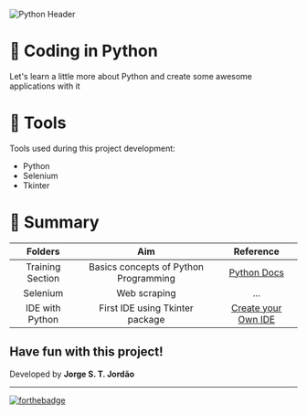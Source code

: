 ![Python Header](https://4.bp.blogspot.com/-8dK0zJ_WpJ0/VtYz5OdXp7I/AAAAAAAAQes/LCcyUzRhCfQ/s1600/banner.jpg)

# 🤖 Coding in Python

Let's learn a little more about Python and create some awesome applications with it

# 📌 Tools

Tools used during this project development: 

- Python
- Selenium
- Tkinter

# 📂 Summary

|      Folders     |                         Aim                          | Reference |
| :----------------: | :---------------------------------------------------: |:----------------:  |
|   Training Section  |  Basics concepts of Python Programming  | [Python Docs](https://www.python.org/doc/) |
|   Selenium  |  Web scraping  | ... |
|    IDE with Python   |    First IDE using Tkinter package   | [Create your Own IDE](https://youtu.be/f1u3me4GYmw?si=4F179Q8r1P3F85Av) |

## Have fun with this project!

Developed by **Jorge S. T. Jordão**

<hr>

[![forthebadge](https://forthebadge.com/images/badges/made-in-python.svg)](https://forthebadge.com)
